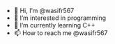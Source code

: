 - 👋 Hi, I’m @wasifr567
- 👀 I’m interested in programming
- 🌱 I’m currently learning C++
- 📫 How to reach me @wasifr567

<!---
wasifr567/wasifr567 is a ✨ special ✨ repository because its `README.md` (this file) appears on your GitHub profile.
You can click the Preview link to take a look at your changes.
--->
